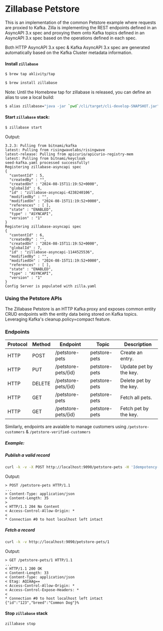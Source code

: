 # Zillabase Petstore

This is an implementation of the common Petstore example where requests are proxied to Kafka. Zilla is implementing the REST endpoints defined in an AsyncAPI 3.x spec and proxying them onto Kafka topics defined in an AsyncAPI 3.x spec based on the operations defined in each spec.

Both HTTP AsyncAPI 3.x spec & Kafka AsyncAPI 3.x spec are generated automatically based on the Kafka Cluster metadata information.

#### Install `zillabase`

```bash
$ brew tap aklivity/tap

$ brew install zillabase
```

Note: Until the Homebrew tap for zillabase is released, you can define an alias to use a local build:

```bash
$ alias zillabase="java -jar `pwd`/cli/target/cli-develop-SNAPSHOT.jar"
```

#### Start `zillabase` stack:

```bash
$ zillabase start
```

Output:

```text
3.2.3: Pulling from bitnami/kafka
latest: Pulling from risingwavelabs/risingwave
latest-release: Pulling from apicurio/apicurio-registry-mem
latest: Pulling from bitnami/keycloak
seed-kafka.yaml processed successfully!
Registering zillabase-asyncapi spec
{
  "contentId" : 5,
  "createdBy" : "",
  "createdOn" : "2024-08-15T11:19:52+0000",
  "globalId" : 6,
  "id" : "zillabase-asyncapi-4238240106",
  "modifiedBy" : "",
  "modifiedOn" : "2024-08-15T11:19:52+0000",
  "references" : [ ],
  "state" : "ENABLED",
  "type" : "ASYNCAPI",
  "version" : "1"
}
Registering zillabase-asyncapi spec
{
  "contentId" : 6,
  "createdBy" : "",
  "createdOn" : "2024-08-15T11:19:52+0000",
  "globalId" : 7,
  "id" : "zillabase-asyncapi-1144525536",
  "modifiedBy" : "",
  "modifiedOn" : "2024-08-15T11:19:52+0000",
  "references" : [ ],
  "state" : "ENABLED",
  "type" : "ASYNCAPI",
  "version" : "1"
}
Config Server is populated with zilla.yaml
```

### Using the Petstore APIs

The Zillabase Petstore is an HTTP Kafka proxy and exposes common entity CRUD endpoints with the entity data being stored on Kafka topics. Leveraging Kafka's cleanup.policy=compact feature.

### Endpoints

| Protocol | Method | Endpoint            | Topic         | Description            |
|----------|--------|---------------------|---------------|------------------------|
| HTTP     | POST   | /petstore-pets      | petstore-pets | Create an entry.       |
| HTTP     | PUT    | /petstore-pets/{id} | petstore-pets | Update pet by the key. |
| HTTP     | DELETE | /petstore-pets/{id} | petstore-pets | Delete pet by the key. |
| HTTP     | GET    | /petstore-pets      | petstore-pets | Fetch all pets.        |
| HTTP     | GET    | /petstore-pets/{id} | petstore-pets | Fetch pet by the key.  |

Similarly, endpoints are avaiable to manage customers using `/petstore-customers` & `/petstore-verified-customers`

##### Example:

##### Publish a valid record

```bash
curl -k -v -X POST http://localhost:9090/petstore-pets -H 'Idempotency-Key: 1'  -H 'Content-Type: application/json' -d '{"id": "123","breed": "Awesome Dog"}'
```

Output:

```text
> POST /petstore-pets HTTP/1.1
...
> Content-Type: application/json
> Content-Length: 35
>
< HTTP/1.1 204 No Content
< Access-Control-Allow-Origin: *
<
* Connection #0 to host localhost left intact
```

##### Fetch a record

```bash
curl -k -v http://localhost:9090/petstore-pets/1
```

Output:

```text
> GET /petstore-pets/1 HTTP/1.1
...
< HTTP/1.1 200 OK
< Content-Length: 33
< Content-Type: application/json
< Etag: AQIAAg==
< Access-Control-Allow-Origin: *
< Access-Control-Expose-Headers: *
<
* Connection #0 to host localhost left intact
{"id":"123","breed":"Common Dog"}%
```

#### Stop `zillabase` stack

```bash
zillabase stop
```
